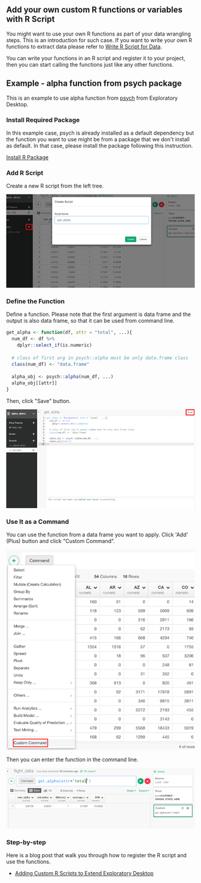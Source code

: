 ## Add your own custom R functions or variables with R Script

You might want to use your own R functions as part of your data wrangling steps. This is an introduction for such case. If you want to write your own R functions to extract data please refer to [Write R Script for Data](import/r-script-data.md).

You can write your functions in an R script and register it to your project, then you can start calling the functions just like any other functions.

## Example - **alpha** function from **psych** package

This is an example to use alpha function from [psych](https://cran.r-project.org/web/packages/psych/) from Exploratory Desktop.

### Install Required Package

In this example case, psych is already installed as a default dependency but the function you want to use might be from a package that we don't install as default. In that case, please install the package following this instruction.

[Install R Package](../r_package.md)

### Add R Script

Create a new R script from the left tree.

![](./images/add_r_script.png)

### Define the Function

Define a function. Please note that the first argument is data frame and the output is also data frame, so that it can be used from command line.

```r
get_alpha <- function(df, attr = "total", ...){
  num_df <- df %>%
    dplyr::select_if(is.numeric)

  # class of first arg in psych::alpha must be only data.frame class
  class(num_df) <- "data.frame"

  alpha_obj <- psych::alpha(num_df, ...)
  alpha_obj[[attr]]
}
```

Then, click "Save" button.

![](./images/save_script.png)

### Use It as a Command

You can use the function from a data frame you want to apply. Click 'Add' (Plus) button and click "Custom Command".

![](./images/command_mode.png)

Then you can enter the function in the command line.

![](./images/run_command.png)


### Step-by-step

Here is a blog post that walk you through how to register the R script and use the functions.

* [Adding Custom R Scripts to Extend Exploratory Desktop](https://blog.exploratory.io/adding-custom-r-scripts-to-extend-exploratory-desktop-a054832b9562#.68ny44np1)

